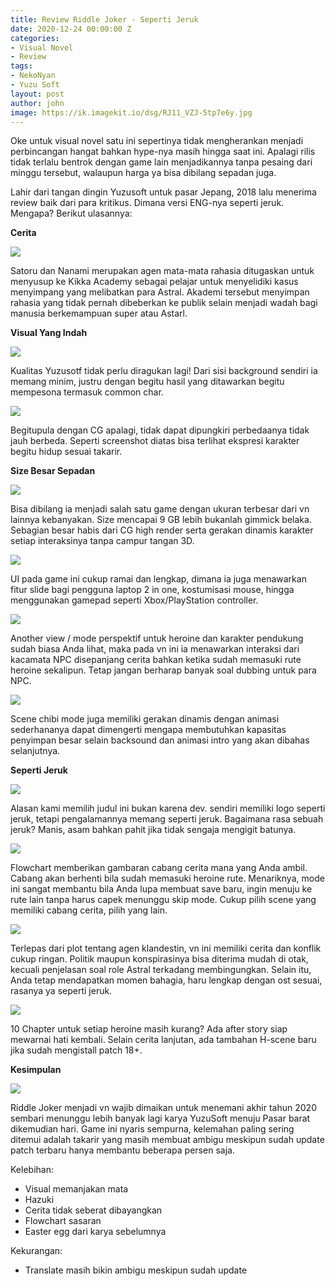 ```yaml
---
title: Review Riddle Joker - Seperti Jeruk
date: 2020-12-24 00:00:00 Z
categories:
- Visual Novel
- Review
tags:
- NekoNyan
- Yuzu Soft
layout: post
author: john
image: https://ik.imagekit.io/dsg/RJ11_VZJ-5tp7e6y.jpg
---
```


Oke untuk visual novel satu ini sepertinya tidak mengherankan menjadi perbincangan hangat bahkan hype-nya masih hingga saat ini. Apalagi rilis tidak terlalu bentrok dengan game lain menjadikannya tanpa pesaing dari minggu tersebut, walaupun harga ya bisa dibilang sepadan juga.

Lahir dari tangan dingin Yuzusoft untuk pasar Jepang, 2018 lalu menerima review baik dari para kritikus. Dimana versi ENG-nya seperti jeruk. Mengapa? Berikut ulasannya:

**Cerita**

![](https://ik.imagekit.io/dsg/RJ1_wF0oM88aKf_.jpg)

Satoru dan Nanami merupakan agen mata-mata rahasia ditugaskan untuk menyusup ke Kikka Academy sebagai pelajar untuk menyelidiki kasus menyimpang yang melibatkan para Astral. Akademi tersebut menyimpan rahasia yang tidak pernah dibeberkan ke publik selain menjadi wadah bagi manusia berkemampuan super atau Astarl.

**Visual Yang Indah**

![](https://ik.imagekit.io/dsg/RJ7_80m_FUap45j.jpg)

Kualitas Yuzusotf tidak perlu diragukan lagi! Dari sisi background sendiri ia memang minim, justru dengan begitu hasil yang ditawarkan begitu mempesona termasuk common char.

![](https://ik.imagekit.io/dsg/RJ25_BB4afck52.jpg)

Begitupula dengan CG apalagi, tidak dapat dipungkiri perbedaanya tidak jauh berbeda. Seperti screenshot diatas bisa terlihat ekspresi karakter begitu hidup sesuai takarir.

**Size Besar Sepadan**

![](https://ik.imagekit.io/dsg/RJ10_5eiQ6hRA9nUb.jpg)

Bisa dibilang ia menjadi salah satu game dengan ukuran terbesar dari vn lainnya kebanyakan. Size mencapai 9 GB lebih bukanlah gimmick belaka. Sebagian besar habis dari CG high render serta gerakan dinamis karakter setiap interaksinya tanpa campur tangan 3D.

![](https://ik.imagekit.io/dsg/RJ20_O4gM09RxD.jpg)

UI pada game ini cukup ramai dan lengkap, dimana ia juga menawarkan fitur slide bagi pengguna laptop 2 in one, kostumisasi mouse, hingga menggunakan gamepad seperti Xbox/PlayStation controller.

![](https://ik.imagekit.io/dsg/RJ2_XC_3x3PRY.jpg)

Another view / mode perspektif untuk heroine dan karakter pendukung sudah biasa Anda lihat, maka pada vn ini ia menawarkan interaksi dari kacamata NPC disepanjang cerita bahkan ketika sudah memasuki rute heroine sekalipun. Tetap jangan berharap banyak soal dubbing untuk para NPC.

![](https://ik.imagekit.io/dsg/RJ14_2vjNj8Mx9C.jpg)

Scene chibi mode juga memiliki gerakan dinamis dengan animasi sederhananya dapat dimengerti mengapa membutuhkan kapasitas penyimpan besar selain backsound dan animasi intro yang akan dibahas selanjutnya.

**Seperti Jeruk**

![](https://ik.imagekit.io/dsg/RJ28_U2OZjmnN7.jpg)

Alasan kami memilih judul ini bukan karena dev. sendiri memiliki logo seperti jeruk, tetapi pengalamannya memang seperti jeruk. Bagaimana rasa sebuah jeruk? Manis, asam bahkan pahit jika tidak sengaja mengigit batunya.

![](https://ik.imagekit.io/dsg/RJ32_sr8xpH_ux.jpg)

Flowchart memberikan gambaran cabang cerita mana yang Anda ambil. Cabang akan berhenti bila sudah memasuki heroine rute. Menariknya, mode ini sangat membantu bila Anda lupa membuat save baru, ingin menuju ke rute lain tanpa harus capek menunggu skip mode. Cukup pilih scene yang memiliki cabang cerita, pilih yang lain.

![](https://ik.imagekit.io/dsg/RJ22_AvyABejdX.jpg)

Terlepas dari plot tentang agen klandestin, vn ini memiliki cerita dan konflik cukup ringan. Politik maupun konspirasinya bisa diterima mudah di otak, kecuali penjelasan soal role Astral terkadang membingungkan. Selain itu, Anda tetap mendapatkan momen bahagia, haru lengkap dengan ost sesuai, rasanya ya seperti jeruk.

![](https://ik.imagekit.io/dsg/RJ33_Tlhe7nzHHOq.jpg)

10 Chapter untuk setiap heroine masih kurang? Ada after story siap mewarnai hati kembali. Selain cerita lanjutan, ada tambahan H-scene baru jika sudah mengistall patch 18+. 

**Kesimpulan**

![](https://ik.imagekit.io/dsg/RJ29_pmKFYUXRrPt_.jpg)

Riddle Joker menjadi vn wajib dimaikan untuk menemani akhir tahun 2020 sembari menunggu lebih banyak lagi karya YuzuSoft menuju Pasar barat dikemudian hari. Game ini nyaris sempurna, kelemahan paling sering ditemui adalah takarir yang masih membuat ambigu meskipun sudah update patch terbaru hanya membantu beberapa persen saja.

Kelebihan:

* Visual memanjakan mata
* Hazuki
* Cerita tidak seberat dibayangkan
* Flowchart sasaran
* Easter egg dari karya sebelumnya

Kekurangan:

* Translate masih bikin ambigu meskipun sudah update
